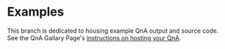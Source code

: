 Examples 
=========
This branch is dedicated to housing example QnA output and source code. See the QnA Gallary Page's [instructions on hosting your QnA](https://github.com/colarusso/QnAMarkup/wiki/Gallery#hosting-your-qna). 
